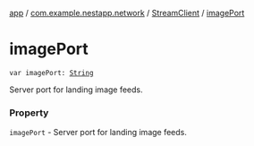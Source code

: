 [app](../../index.md) / [com.example.nestapp.network](../index.md) / [StreamClient](index.md) / [imagePort](./image-port.md)

# imagePort

`var imagePort: `[`String`](https://kotlinlang.org/api/latest/jvm/stdlib/kotlin/-string/index.html)

Server port for landing image feeds.

### Property

`imagePort` - Server port for landing image feeds.